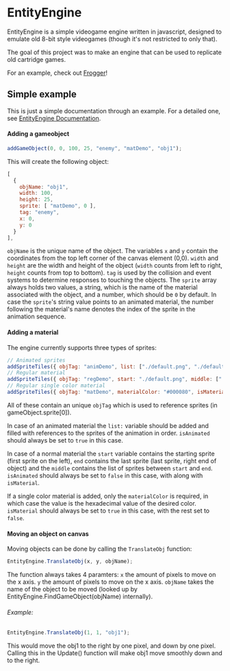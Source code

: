 # EntityEngine
EntityEngine is a simple videogame engine written in javascript, designed to emulate old 8-bit style videogames (though it's not restricted to only that).

The goal of this project was to make an engine that can be used to replicate old cartridge games.

For an example, check out [Frogger](https://github.com/Xerren09/Frogger "Frogger made in EntityEngine")!

## Simple example

This is just a simple documentation through an example. For a detailed one, see [EntityEngine Documentation](https://github.com/Xerren09/EntityEngine).

#### Adding a gameobject
```javascript
addGameObject(0, 0, 100, 25, "enemy", "matDemo", "obj1");
```
This will create the following object:
```javascript
[
  {
    objName: "obj1",
    width: 100,
    height: 25,
    sprite: [ "matDemo", 0 ],
    tag: "enemy",
    x: 0,
    y: 0
  }
],
```

`objName` is the unique name of the object.
The variables `x` and `y` contain the coordinates from the top left corner of the canvas element (0,0).
`width` and `height` are the width and height of the object (`width` counts from left to right, `height` counts from top to bottom).
`tag` is used by the collision and event systems to determine responses to touching the objects.
The `sprite` array always holds two values, a string, which is the name of the material associated with the object, and a number, which should be `0` by default.
In case the `sprite`'s string value points to an animated material, the number following the material's name denotes the index of the sprite in the animation sequence.

#### Adding a material

The engine currently supports three types of sprites:

```javascript
// Animated sprites
addSpriteTiles({ objTag: "animDemo", list: ["./default.png", "./default.png", "./default.png", "./default.png"], isMaterial: false, isAnimated: true});
// Regular material
addSpriteTiles({ objTag: "regDemo", start: "./default.png", middle: ["./default.png"], end: "./default.png", isMaterial: false, isAnimated: false});
// Regular single color material
addSpriteTiles({ objTag: "matDemo", materialColor: "#000080", isMaterial: true, isAnimated: false});
```

All of these contain an unique `objTag` which is used to reference sprites (in gameObject.sprite[0]).

In case of an animated material the `list:` variable should be added and filled with references to the sprites of the animation in order.
`isAnimated` should always be set to `true` in this case.

In case of a normal material the `start` variable contains the starting sprite (first sprite on the left), `end` contains the last sprite (last sprite, right end of object) and the `middle` contains the list of sprites between `start` and `end`.
`isAnimated` should always be set to `false` in this case, with along with `isMaterial`.

If a single color material is added, only the `materialColor` is required, in which case the value is the hexadecimal value of the desired color.
`isMaterial` should always be set to `true` in this case, with the rest set to `false`.

#### Moving an object on canvas

Moving objects can be done by calling the `TranslateObj` function:

```javascript
EntityEngine.TranslateObj(x, y, objName);
```

The function always takes 4 paramters:
`x` the amount of pixels to move on the x axis.
`y` the amount of pixels to move on the x axis.
`objName` takes the name of the object to be moved (looked up by EntityEngine.FindGameObject(objName) internally).

###### Example:
```javascript
EntityEngine.TranslateObj(1, 1, "obj1");
```

This would move the obj1 to the right by one pixel, and down by one pixel.
Calling this in the Update() function will make obj1 move smoothly down and to the right.
